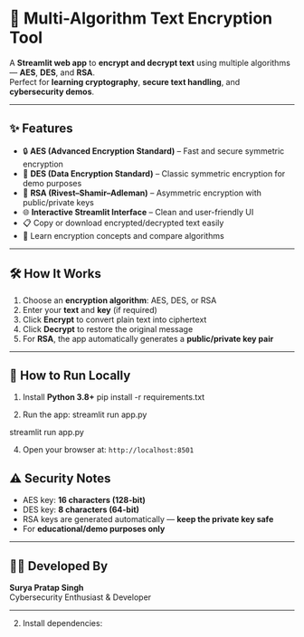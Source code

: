 # 🔐 Multi-Algorithm Text Encryption Tool

A **Streamlit web app** to **encrypt and decrypt text** using multiple algorithms — **AES**, **DES**, and **RSA**.  
Perfect for **learning cryptography**, **secure text handling**, and **cybersecurity demos**.

---

## ✨ Features

- 🔒 **AES (Advanced Encryption Standard)** – Fast and secure symmetric encryption  
- 🧩 **DES (Data Encryption Standard)** – Classic symmetric encryption for demo purposes  
- 🔑 **RSA (Rivest–Shamir–Adleman)** – Asymmetric encryption with public/private keys  
- 🌐 **Interactive Streamlit Interface** – Clean and user-friendly UI  
- 📋 Copy or download encrypted/decrypted text easily  
- 🧠 Learn encryption concepts and compare algorithms  

---

## 🛠 How It Works

1. Choose an **encryption algorithm**: AES, DES, or RSA  
2. Enter your **text** and **key** (if required)  
3. Click **Encrypt** to convert plain text into ciphertext  
4. Click **Decrypt** to restore the original message  
5. For **RSA**, the app automatically generates a **public/private key pair**  

---

## 🚀 How to Run Locally

1. Install **Python 3.8+**  pip install -r requirements.txt

3. Run the app: streamlit run app.py



streamlit run app.py

4. Open your browser at: `http://localhost:8501`
## ⚠️ Security Notes

- AES key: **16 characters (128-bit)**  
- DES key: **8 characters (64-bit)**  
- RSA keys are generated automatically — **keep the private key safe**  
- For **educational/demo purposes only**  

---

## 👨‍💻 Developed By

**Surya Pratap Singh**  
Cybersecurity Enthusiast & Developer  

---

2. Install dependencies:
